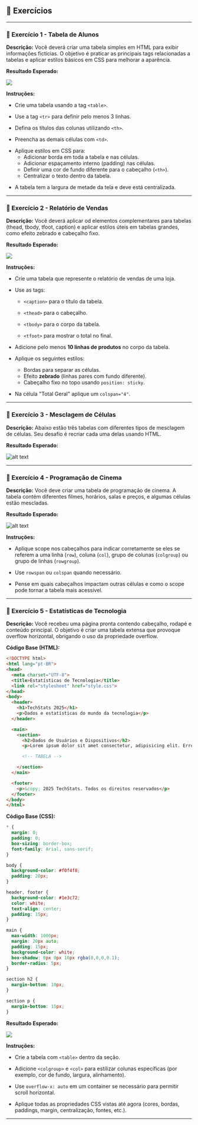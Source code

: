 ## 📝 Exercícios 

---

### 🔹 Exercício 1 - Tabela de Alunos

**Descrição:** Você deverá criar uma tabela simples em HTML para exibir informações fictícias. O objetivo é praticar as principais tags relacionadas a tabelas e aplicar estilos básicos em CSS para melhorar a aparência.

**Resultado Esperado:**

<img src="./tela-1.png">

**Instruções:**
- Crie uma tabela usando a tag `<table>`.

* Use a tag `<tr>` para definir pelo menos 3 linhas.

- Defina os títulos das colunas utilizando `<th>`.

* Preencha as demais células com `<td>`.

- Aplique estilos em CSS para:
  - Adicionar borda em toda a tabela e nas células.
  - Adicionar espaçamento interno (padding) nas células.
  - Definir uma cor de fundo diferente para o cabeçalho (`<th>`).
  - Centralizar o texto dentro da tabela.

* A tabela tem a largura de metade da tela e deve está centralizada. 

---

### 🔹 Exercício 2 - Relatório de Vendas 

**Descrição:** Você deverá aplicar od elementos complementares para tabelas (thead, tbody, tfoot, caption) e aplicar estilos úteis em tabelas grandes, como efeito zebrado e cabeçalho fixo.

**Resultado Esperado:**

<img src="./tela-2.png">

**Instruções:**

- Crie uma tabela que represente o relatório de vendas de uma loja.

* Use as tags:

  - `<caption>` para o título da tabela.

  - `<thead>` para o cabeçalho.

  - `<tbody>` para o corpo da tabela.

  - `<tfoot>` para mostrar o total no final.

- Adicione pelo menos **10 linhas de produtos** no corpo da tabela.

* Aplique os seguintes estilos:

  - Bordas para separar as células.
  - Efeito **zebrado** (linhas pares com fundo diferente).
  - Cabeçalho fixo no topo usando `position: sticky`.

- Na célula "Total Geral" aplique um `colspan="4"`.
---

### 🔹 Exercício 3 - Mesclagem de Células

**Descrição:** Abaixo estão três tabelas com diferentes tipos de mesclagem de células. Seu desafio é recriar cada uma delas usando HTML.

**Resultado Esperado:**

![alt text](tela-3.png)

---

### 🔹 Exercício 4 - Programação de Cinema 

**Descrição:** Você deve criar uma tabela de programação de cinema. A tabela contém diferentes filmes, horários, salas e preços, e algumas células estão mescladas.

**Resultado Esperado:**

![alt text](tela-4.png)

**Instruções:**

- Aplique scope nos cabeçalhos para indicar corretamente se eles se referem a uma linha (`row`), coluna (`col`), grupo de colunas (`colgroup`) ou grupo de linhas (`rowgroup`).

* Use `rowspan` ou `colspan` quando necessário.

- Pense em quais cabeçalhos impactam outras células e como o scope pode tornar a tabela mais acessível.

---

### 🔹 Exercício 5 - Estatísticas de Tecnologia

**Descrição:** Você recebeu uma página pronta contendo cabeçalho, rodapé e conteúdo principal.
O objetivo é criar uma tabela extensa que provoque overflow horizontal, obrigando o uso da propriedade overflow.

**Código Base (HTML):**
```html
<!DOCTYPE html>
<html lang="pt-BR">
<head>
  <meta charset="UTF-8">
  <title>Estatísticas de Tecnologia</title>
  <link rel="stylesheet" href="style.css">
</head>
<body>
  <header>
    <h1>TechStats 2025</h1>
    <p>Dados e estatísticas do mundo da tecnologia</p>
  </header>

  <main>
    <section>
      <h2>Dados de Usuários e Dispositivos</h2>
      <p>Lorem ipsum dolor sit amet consectetur, adipisicing elit. Error, blanditiis perspiciatis quam autem rerum ex vero exercitationem aliquid! Eos impedit dolore laudantium quod et dolor error odio animi facere repellendus.</p>

      <!-- TABELA -->

    </section>
  </main>

  <footer>
    <p>&copy; 2025 TechStats. Todos os direitos reservados</p>
  </footer>
</body>
</html>
```

**Código Base (CSS):**
```css
* {
  margin: 0;
  padding: 0;
  box-sizing: border-box;
  font-family: Arial, sans-serif;
}

body {
  background-color: #f0f4f8;
  padding: 20px;
}

header, footer {
  background-color: #1e3c72;
  color: white;
  text-align: center;
  padding: 15px;
}

main {
  max-width: 1000px;
  margin: 20px auto;
  padding: 15px;
  background-color: white;
  box-shadow: 0px 0px 10px rgba(0,0,0,0.1);
  border-radius: 5px;
}

section h2 {
  margin-bottom: 10px;
}

section p {
  margin-bottom: 15px;
}
```

**Resultado Esperado:**

<img src="./tela-5.png">

**Instruções:**

- Crie a tabela com `<table>` dentro da seção.

* Adicione `<colgroup>` e `<col>` para estilizar colunas específicas (por exemplo, cor de fundo, largura, alinhamento).

- Use `overflow-x: auto` em um container se necessário para permitir scroll horizontal.

* Aplique todas as propriedades CSS vistas até agora (cores, bordas, paddings, margin, centralização, fontes, etc.).

---
